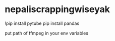 # nepaliscrappingwiseyak
!pip install pytube
pip install pandas


put path of ffmpeg in your env variables